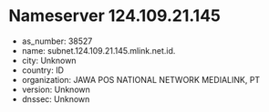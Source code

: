# Nameserver 124.109.21.145

* as_number: 38527
* name: subnet.124.109.21.145.mlink.net.id.
* city: Unknown
* country: ID
* organization: JAWA POS NATIONAL NETWORK MEDIALINK, PT
* version: Unknown
* dnssec: Unknown

